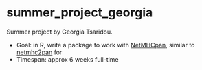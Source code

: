 # summer_project_georgia

 Summer project by Georgia Tsaridou.
 
  * Goal: in R, write a package to work with [NetMHCpan](https://services.healthtech.dtu.dk/service.php?NetMHCpan-4.1), similar to [netmhc2pan](https://github.com/richelbilderbeek/netmhc2pan)  for 
  * Timespan: approx 6 weeks full-time


